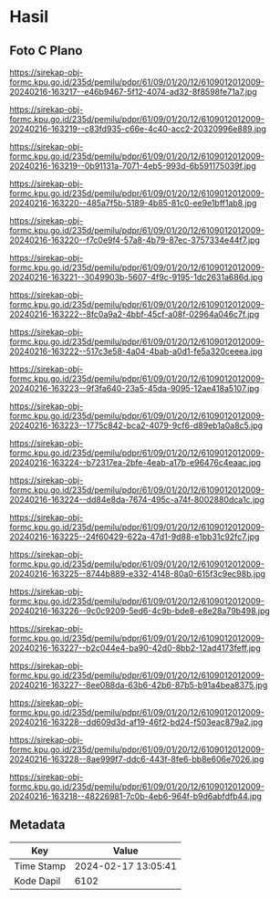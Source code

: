 # Hasil

## Foto C Plano

https://sirekap-obj-formc.kpu.go.id/235d/pemilu/pdpr/61/09/01/20/12/6109012012009-20240216-163217--e46b9467-5f12-4074-ad32-8f8598fe71a7.jpg

https://sirekap-obj-formc.kpu.go.id/235d/pemilu/pdpr/61/09/01/20/12/6109012012009-20240216-163219--c83fd935-c66e-4c40-acc2-20320996e889.jpg

https://sirekap-obj-formc.kpu.go.id/235d/pemilu/pdpr/61/09/01/20/12/6109012012009-20240216-163219--0b91131a-7071-4eb5-993d-6b591175039f.jpg

https://sirekap-obj-formc.kpu.go.id/235d/pemilu/pdpr/61/09/01/20/12/6109012012009-20240216-163220--485a7f5b-5189-4b85-81c0-ee9e1bff1ab8.jpg

https://sirekap-obj-formc.kpu.go.id/235d/pemilu/pdpr/61/09/01/20/12/6109012012009-20240216-163220--f7c0e9f4-57a8-4b79-87ec-3757334e44f7.jpg

https://sirekap-obj-formc.kpu.go.id/235d/pemilu/pdpr/61/09/01/20/12/6109012012009-20240216-163221--3049903b-5607-4f9c-9195-1dc2631a686d.jpg

https://sirekap-obj-formc.kpu.go.id/235d/pemilu/pdpr/61/09/01/20/12/6109012012009-20240216-163222--8fc0a9a2-4bbf-45cf-a08f-02964a046c7f.jpg

https://sirekap-obj-formc.kpu.go.id/235d/pemilu/pdpr/61/09/01/20/12/6109012012009-20240216-163222--517c3e58-4a04-4bab-a0d1-fe5a320ceeea.jpg

https://sirekap-obj-formc.kpu.go.id/235d/pemilu/pdpr/61/09/01/20/12/6109012012009-20240216-163223--9f3fa640-23a5-45da-9095-12ae418a5107.jpg

https://sirekap-obj-formc.kpu.go.id/235d/pemilu/pdpr/61/09/01/20/12/6109012012009-20240216-163223--1775c842-bca2-4079-9cf6-d89eb1a0a8c5.jpg

https://sirekap-obj-formc.kpu.go.id/235d/pemilu/pdpr/61/09/01/20/12/6109012012009-20240216-163224--b72317ea-2bfe-4eab-a17b-e96476c4eaac.jpg

https://sirekap-obj-formc.kpu.go.id/235d/pemilu/pdpr/61/09/01/20/12/6109012012009-20240216-163224--dd84e8da-7674-495c-a74f-8002880dca1c.jpg

https://sirekap-obj-formc.kpu.go.id/235d/pemilu/pdpr/61/09/01/20/12/6109012012009-20240216-163225--24f60429-622a-47d1-9d88-e1bb31c92fc7.jpg

https://sirekap-obj-formc.kpu.go.id/235d/pemilu/pdpr/61/09/01/20/12/6109012012009-20240216-163225--8744b889-e332-4148-80a0-615f3c9ec98b.jpg

https://sirekap-obj-formc.kpu.go.id/235d/pemilu/pdpr/61/09/01/20/12/6109012012009-20240216-163226--9c0c9209-5ed6-4c9b-bde8-e8e28a79b498.jpg

https://sirekap-obj-formc.kpu.go.id/235d/pemilu/pdpr/61/09/01/20/12/6109012012009-20240216-163227--b2c044e4-ba90-42d0-8bb2-12ad4173feff.jpg

https://sirekap-obj-formc.kpu.go.id/235d/pemilu/pdpr/61/09/01/20/12/6109012012009-20240216-163227--8ee088da-63b6-42b6-87b5-b91a4bea8375.jpg

https://sirekap-obj-formc.kpu.go.id/235d/pemilu/pdpr/61/09/01/20/12/6109012012009-20240216-163228--dd609d3d-af19-46f2-bd24-f503eac879a2.jpg

https://sirekap-obj-formc.kpu.go.id/235d/pemilu/pdpr/61/09/01/20/12/6109012012009-20240216-163228--8ae999f7-ddc6-443f-8fe6-bb8e606e7026.jpg

https://sirekap-obj-formc.kpu.go.id/235d/pemilu/pdpr/61/09/01/20/12/6109012012009-20240216-163218--48226981-7c0b-4eb6-964f-b9d6abfdfb44.jpg


## Metadata

| Key        | Value               |
| ---------- | ------------------- |
| Time Stamp | 2024-02-17 13:05:41 |
| Kode Dapil | 6102                |



